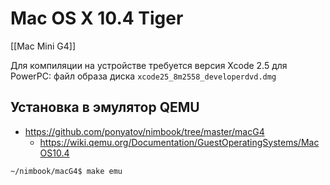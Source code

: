 # Mac OS X 10.4 Tiger

[[Mac Mini G4]]

Для компиляции на устройстве требуется версия Xcode 2.5 для PowerPC: файл образа диска `xcode25_8m2558_developerdvd.dmg`

## Установка в эмулятор QEMU

* https://github.com/ponyatov/nimbook/tree/master/macG4
  * https://wiki.qemu.org/Documentation/GuestOperatingSystems/MacOS10.4

```sh
~/nimbook/macG4$ make emu
```

